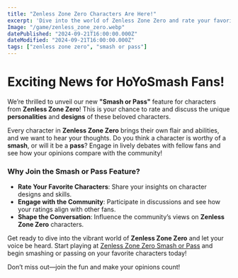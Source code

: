 ```yaml
---
title: "Zenless Zone Zero Characters Are Here!"
excerpt: 'Dive into the world of Zenless Zone Zero and rate your favorite characters with our new "Smash or Pass" feature!'
Image: "/game/zenless_zone_zero.webp"
datePublished: "2024-09-21T16:00:00.000Z"
dateModified: "2024-09-21T16:00:00.000Z"
tags: ["zenless zone zero", "smash or pass"]
---
```


# Exciting News for HoYoSmash Fans!

We’re thrilled to unveil our new **"Smash or Pass"** feature for characters from **Zenless Zone Zero**! This is your chance to rate and discuss the unique **personalities** and **designs** of these beloved characters.

Every character in **Zenless Zone Zero** brings their own flair and abilities, and we want to hear your thoughts. Do you think a character is worthy of a **smash**, or will it be a **pass**? Engage in lively debates with fellow fans and see how your opinions compare with the community!

### Why Join the Smash or Pass Feature?

- **Rate Your Favorite Characters**: Share your insights on character designs and skills.
- **Engage with the Community**: Participate in discussions and see how your ratings align with other fans.
- **Shape the Conversation**: Influence the community’s views on **Zenless Zone Zero** characters.

Get ready to dive into the vibrant world of **Zenless Zone Zero** and let your voice be heard. Start playing at [Zenless Zone Zero Smash or Pass](https://hoyosmash.com/zenless_zone_zero) and begin smashing or passing on your favorite characters today!

Don’t miss out—join the fun and make your opinions count!
